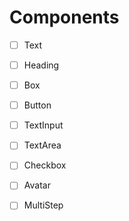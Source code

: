 # Components

- [ ]  Text
- [ ]  Heading
- [ ]  Box
- [ ]  Button
- [ ]  TextInput
- [ ]  TextArea
- [ ]  Checkbox
- [ ]  Avatar
- [ ]  MultiStep

